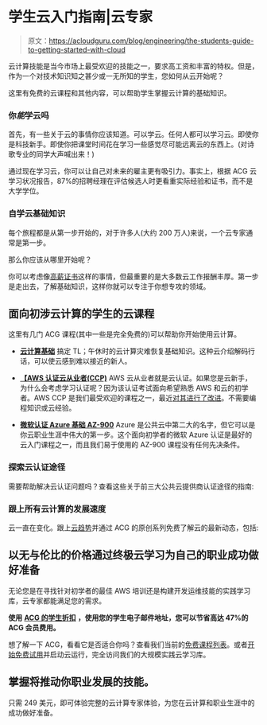 # 学生云入门指南|云专家

> 原文：<https://acloudguru.com/blog/engineering/the-students-guide-to-getting-started-with-cloud>

云计算技能是当今市场上最受欢迎的技能之一，要求高工资和丰富的特权。但是，作为一个对技术知识知之甚少或一无所知的学生，您如何从云开始呢？

这里有免费的云课程和其他内容，可以帮助学生掌握云计算的基础知识。

### 你*能*学云吗

首先，有一些关于云的事情你应该知道。可以学云。任何人都可以学习云。即使你是科技新手。即使你把课堂时间花在学习一些感觉尽可能远离云的东西上。(对诗歌专业的同学大声喊出来！)

通过现在学习云，你可以让自己对未来的雇主更有吸引力。事实上，根据 ACG 云学习状况报告，87%的招聘经理在评估候选人时更看重实际经验和证书，而不是大学学位。

### 自学云基础知识

每个旅程都是从第一步开始的，对于许多人(大约 200 万人)来说，一个云专家通常是第一步。

那么你应该从哪里开始呢？

你可以考虑像[高薪证书](https://acloudguru.com/blog/engineering/top-paying-cloud-certifications-and-jobs)这样的事情，但最重要的是大多数云工作报酬丰厚。第一步是走出去，了解基础知识，这样你就可以专注于你想专攻的领域。

## 面向初涉云计算的学生的云课程

这里有几门 ACG 课程(其中一些是完全免费的)可以帮助你开始使用云计算。

*   [**云计算基础**](https://acloudguru.com/course/cloud-computing-foundations) 搞定 TL；午休时的云计算灾难恢复基础知识。这种云介绍解码行话，可以使云感到难以接近的新人。

*   [**【AWS 认证云从业者(CCP)**](https://learn.acloud.guru/course/aws--certified-cloud-practitioner) AWS 云从业者就是云认证。如果您是云新手，为什么会考虑学习认证呢？因为该认证考试面向希望熟悉 AWS 和云的初学者。AWS CCP 是我们最受欢迎的课程之一，最近[对其进行了改进](https://acloudguru.com/blog/news/acgs-aws-certified-cloud-practitioner-course-reimagined-and-free-for-july)。不需要编程知识或云经验。

*   [**微软认证 Azure 基础 AZ-900**](https://acloudguru.com/course/az-900-microsoft-azure-fundamentals) Azure 是公共云中第二大的名字，但它可以是你云职业生涯中伟大的第一步。这个面向初学者的微软 Azure 认证是最好的云入门课程之一，而且我们易于使用的 AZ-900 课程没有任何先决条件。

### 探索云认证途径

需要帮助解决云认证问题吗？查看这些关于前三大公共云提供商认证途径的指南:

### 跟上所有云计算的发展速度

云一直在变化。跟上[云趋势](https://acloudguru.com/blog/engineering/pillars-of-azure-4-trends-to-watch-in-your-cloud-career)并通过 ACG 的原创系列免费了解云的最新动态，包括:

## 以无与伦比的价格通过终极云学习为自己的职业成功做好准备

无论您是在寻找针对初学者的最佳 AWS 培训还是构建开发运维技能的实践学习库，云专家都能满足您的需求。

**使用** [**ACG 的学生折扣**](https://get.acloudguru.com/students) **，使用您的学生电子邮件地址，您可以节省高达 47%的 ACG 会员费用。**

想了解一下 ACG，看看它是否适合你吗？查看我们当前的[免费课程列表](https://acloudguru.com/blog/news/whats-free-at-acg)。或者[开始免费试用](https://get.acloudguru.com/students)并启动云运行，完全访问我们的大规模实践云学习库。

## 掌握将推动你职业发展的技能。

只需 249 美元，即可体验完整的云计算专家体验，为您在云计算和职业生涯中的成功做好准备。